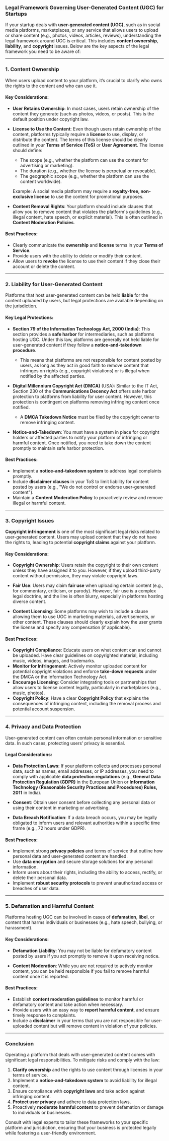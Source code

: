 ### **Legal Framework Governing User-Generated Content (UGC) for Startups**

If your startup deals with **user-generated content (UGC)**, such as in social media platforms, marketplaces, or any service that allows users to upload or share content (e.g., photos, videos, articles, reviews), understanding the legal framework around UGC is critical. This includes **content ownership**, **liability**, and **copyright** issues. Below are the key aspects of the legal framework you need to be aware of:

---

### **1. Content Ownership**

When users upload content to your platform, it’s crucial to clarify who owns the rights to the content and who can use it.

#### **Key Considerations**:
- **User Retains Ownership**: In most cases, users retain ownership of the content they generate (such as photos, videos, or posts). This is the default position under copyright law.
  
- **License to Use the Content**: Even though users retain ownership of the content, platforms typically require a **license** to use, display, or distribute the content. The terms of this license should be clearly outlined in your **Terms of Service (ToS)** or **User Agreement**. The license should define:
  - The scope (e.g., whether the platform can use the content for advertising or marketing).
  - The duration (e.g., whether the license is perpetual or revocable).
  - The geographic scope (e.g., whether the platform can use the content worldwide).
  
  Example: A social media platform may require a **royalty-free, non-exclusive license** to use the content for promotional purposes.

- **Content Removal Rights**: Your platform should include clauses that allow you to remove content that violates the platform's guidelines (e.g., illegal content, hate speech, or explicit material). This is often outlined in **Content Moderation Policies**.

#### **Best Practices**:
- Clearly communicate the **ownership** and **license** terms in your **Terms of Service**.
- Provide users with the ability to delete or modify their content.
- Allow users to **revoke** the license to use their content if they close their account or delete the content.

---

### **2. Liability for User-Generated Content**

Platforms that host user-generated content can be held **liable** for the content uploaded by users, but legal protections are available depending on the jurisdiction.

#### **Key Legal Protections**:
- **Section 79 of the Information Technology Act, 2000 (India)**: This section provides a **safe harbor** for intermediaries, such as platforms hosting UGC. Under this law, platforms are generally not held liable for user-generated content if they follow a **notice-and-takedown procedure**.
  - This means that platforms are not responsible for content posted by users, as long as they act in good faith to remove content that infringes on rights (e.g., copyright violations) or is illegal when notified by the affected parties.
  
- **Digital Millennium Copyright Act (DMCA)** (USA): Similar to the IT Act, Section 230 of the **Communications Decency Act** offers safe harbor protection to platforms from liability for user content. However, this protection is contingent on platforms removing infringing content once notified.
  - A **DMCA Takedown Notice** must be filed by the copyright owner to remove infringing content.
  
- **Notice-and-Takedown**: You must have a system in place for copyright holders or affected parties to notify your platform of infringing or harmful content. Once notified, you need to take down the content promptly to maintain safe harbor protection.

#### **Best Practices**:
- Implement a **notice-and-takedown system** to address legal complaints promptly.
- Include **disclaimer clauses** in your ToS to limit liability for content posted by users (e.g., "We do not control or endorse user-generated content").
- Maintain a **Content Moderation Policy** to proactively review and remove illegal or harmful content.
  
---

### **3. Copyright Issues**

**Copyright infringement** is one of the most significant legal risks related to user-generated content. Users may upload content that they do not have the rights to, leading to potential **copyright claims** against your platform.

#### **Key Considerations**:
- **Copyright Ownership**: Users retain the copyright to their own content unless they have assigned it to you. However, if they upload third-party content without permission, they may violate copyright laws.
  
- **Fair Use**: Users may claim **fair use** when uploading certain content (e.g., for commentary, criticism, or parody). However, fair use is a complex legal doctrine, and the line is often blurry, especially in platforms hosting diverse content.

- **Content Licensing**: Some platforms may wish to include a clause allowing them to use UGC in marketing materials, advertisements, or other content. These clauses should clearly explain how the user grants the license and specify any compensation (if applicable).

#### **Best Practices**:
- **Copyright Compliance**: Educate users on what content can and cannot be uploaded. Have clear guidelines on copyrighted material, including music, videos, images, and trademarks.
- **Monitor for Infringement**: Actively monitor uploaded content for potential copyright violations and enforce **take-down requests** under the DMCA or the Information Technology Act.
- **Encourage Licensing**: Consider integrating tools or partnerships that allow users to license content legally, particularly in marketplaces (e.g., music, photos).
- **Copyright Policy**: Have a clear **Copyright Policy** that explains the consequences of infringing content, including the removal process and potential account suspension.

---

### **4. Privacy and Data Protection**

User-generated content can often contain personal information or sensitive data. In such cases, protecting users’ privacy is essential.

#### **Legal Considerations**:
- **Data Protection Laws**: If your platform collects and processes personal data, such as names, email addresses, or IP addresses, you need to comply with applicable **data protection regulations** (e.g., **General Data Protection Regulation (GDPR)** in the European Union or **Information Technology (Reasonable Security Practices and Procedures) Rules, 2011** in India).
  
- **Consent**: Obtain user consent before collecting any personal data or using their content in marketing or advertising.
  
- **Data Breach Notification**: If a data breach occurs, you may be legally obligated to inform users and relevant authorities within a specific time frame (e.g., 72 hours under GDPR).

#### **Best Practices**:
- Implement strong **privacy policies** and terms of service that outline how personal data and user-generated content are handled.
- Use **data encryption** and secure storage solutions for any personal information.
- Inform users about their rights, including the ability to access, rectify, or delete their personal data.
- Implement **robust security protocols** to prevent unauthorized access or breaches of user data.

---

### **5. Defamation and Harmful Content**

Platforms hosting UGC can be involved in cases of **defamation**, **libel**, or content that harms individuals or businesses (e.g., hate speech, bullying, or harassment).

#### **Key Considerations**:
- **Defamation Liability**: You may not be liable for defamatory content posted by users if you act promptly to remove it upon receiving notice.
  
- **Content Moderation**: While you are not required to actively monitor content, you can be held responsible if you fail to remove harmful content once it is reported.
  
#### **Best Practices**:
- Establish **content moderation guidelines** to monitor harmful or defamatory content and take action when necessary.
- Provide users with an easy way to **report harmful content**, and ensure timely response to complaints.
- Include a **disclaimer** in your terms that you are not responsible for user-uploaded content but will remove content in violation of your policies.

---

### **Conclusion**

Operating a platform that deals with user-generated content comes with significant legal responsibilities. To mitigate risks and comply with the law:

1. **Clarify ownership** and the rights to use content through licenses in your terms of service.
2. Implement a **notice-and-takedown system** to avoid liability for illegal content.
3. Ensure compliance with **copyright laws** and take action against infringing content.
4. **Protect user privacy** and adhere to data protection laws.
5. Proactively **moderate harmful content** to prevent defamation or damage to individuals or businesses.

Consult with legal experts to tailor these frameworks to your specific platform and jurisdiction, ensuring that your business is protected legally while fostering a user-friendly environment.
